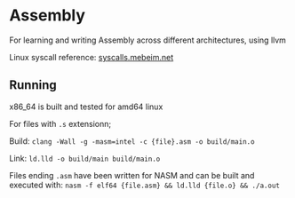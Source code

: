 # Assembly

For learning and writing Assembly across different architectures, using llvm

Linux syscall reference: [syscalls.mebeim.net](https://syscalls.mebeim.net/?table=x86/64/x64/latest)

## Running

x86_64 is built and tested for amd64 linux

For files with `.s` extensionn;

Build: `clang -Wall -g -masm=intel -c {file}.asm -o build/main.o`

Link: `ld.lld -o build/main build/main.o`

Files ending `.asm` have been written for NASM and can be built and executed with:
`nasm -f elf64 {file.asm} && ld.lld {file.o} && ./a.out`
